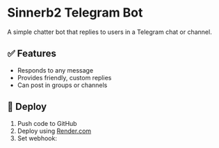 # Sinnerb2 Telegram Bot

A simple chatter bot that replies to users in a Telegram chat or channel.

## ✅ Features
- Responds to any message
- Provides friendly, custom replies
- Can post in groups or channels

## 🚀 Deploy
1. Push code to GitHub
2. Deploy using [Render.com](https://render.com/)
3. Set webhook:
